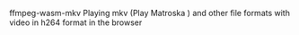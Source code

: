   ffmpeg-wasm-mkv
Playing mkv (Play Matroska ) and other file formats with video in h264 format in the browser
